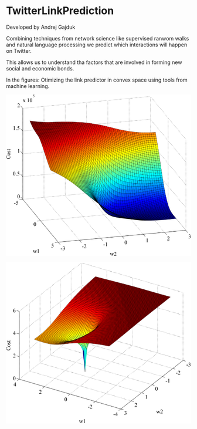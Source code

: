 TwitterLinkPrediction
=====================
Developed by Andrej Gajduk

Combining techniques from network science like supervised ranwom walks and natural language processing we predict which interactions will happen on Twitter.

This allows us to understand tha factors that are involved in forming new social and economic bonds.

In the figures: Otimizing the link predictor in convex space using tools from machine learning.

![alt tag](https://raw.githubusercontent.com/gajduk/TwitterLinkPrediction/master/TwitterLinkPrediction/cost.png)

![alt tag](https://raw.githubusercontent.com/gajduk/TwitterLinkPrediction/master/TwitterLinkPrediction/log_cost.png)
